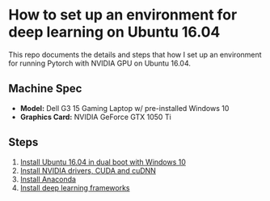 # How to set up an environment for deep learning on Ubuntu 16.04
This repo documents the details and steps that how I set up an environment for running Pytorch with NVIDIA GPU on Ubuntu 16.04.

## Machine Spec
* **Model:** Dell G3 15 Gaming Laptop w/ pre-installed Windows 10  
* **Graphics Card:** NVIDIA GeForce GTX 1050 Ti

## Steps

1. [Install Ubuntu 16.04 in dual boot with Windows 10](https://github.com/pokaa3a/how-to-set-up-pytorch-on-ubuntu/blob/master/install_dualboot_ubuntu.md)
2. [Install NVIDIA drivers, CUDA and cuDNN](https://github.com/pokaa3a/how-to-set-up-pytorch-on-ubuntu/blob/master/install_nvidia_softwares.md)
3. [Install Anaconda](https://github.com/pokaa3a/how-to-set-up-env-for-deep-learning/blob/master/install_anaconda.md)
4. [Install deep learning frameworks](https://github.com/pokaa3a/how-to-set-up-env-for-deep-learning/blob/master/install_dl_frameworks.md)
